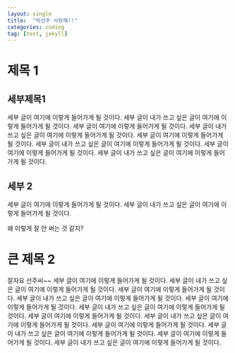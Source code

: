 ```yaml
---
layout: single
title:  "박선주 사랑해!!"
categories: coding
tag: [test, jekyll]
---
```


# 제목 1
## 세부제목1
세부 글이 여기에 이렇게 들어가게 될  것이다. 세부 글이 내가 쓰고 싶은 글이 여기에 
이렇게 들어가게 될  것이다.
세부 글이 여기에 이렇게 들어가게 될  것이다. 세부 글이 내가 쓰고 싶은 글이 여기에 
이렇게 들어가게 될  것이다.
세부 글이 여기에 이렇게 들어가게 될  것이다. 세부 글이 내가 쓰고 싶은 글이 여기에 
이렇게 들어가게 될  것이다.
세부 글이 여기에 이렇게 들어가게 될  것이다. 세부 글이 내가 쓰고 싶은 글이 여기에 
이렇게 들어가게 될  것이다.

## 세부 2
세부 글이 여기에 이렇게 들어가게 될  것이다. 세부 글이 내가 쓰고 싶은 글이 여기에 
이렇게 들어가게 될  것이다.


왜 이렇게 잘 안  써는 것 같지?

# 큰 제목 2
잘자요 선주씨~~
세부 글이 여기에 이렇게 들어가게 될  것이다. 세부 글이 내가 쓰고 싶은 글이 여기에 
이렇게 들어가게 될  것이다.
세부 글이 여기에 이렇게 들어가게 될  것이다. 세부 글이 내가 쓰고 싶은 글이 여기에 
이렇게 들어가게 될  것이다.
세부 글이 여기에 이렇게 들어가게 될  것이다. 세부 글이 내가 쓰고 싶은 글이 여기에 
이렇게 들어가게 될  것이다.
세부 글이 여기에 이렇게 들어가게 될  것이다. 세부 글이 내가 쓰고 싶은 글이 여기에 
이렇게 들어가게 될  것이다.
세부 글이 여기에 이렇게 들어가게 될  것이다. 세부 글이 내가 쓰고 싶은 글이 여기에 
이렇게 들어가게 될  것이다.
세부 글이 여기에 이렇게 들어가게 될  것이다. 세부 글이 내가 쓰고 싶은 글이 여기에 
이렇게 들어가게 될  것이다.


